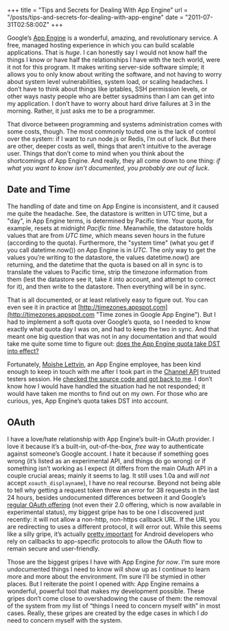 +++
title = "Tips and Secrets for Dealing With App Engine"
url = "/posts/tips-and-secrets-for-dealing-with-app-engine"
date = "2011-07-31T02:58:00Z"
+++

Google’s [App Engine](http://appengine.google.com "Google App Engine") is a wonderful, amazing, and revolutionary service. A free, managed hosting experience in which you can build scalable applications. That is _huge_. I can honestly say I would not know half the things I know or have half the relationships I have with the tech world, were it not for this program. It makes writing server-side software simple; it allows you to only know about writing the software, and not having to worry about system level vulnerabilities, system load, or scaling headaches. I don’t have to think about things like iptables, SSH permission levels, or other ways nasty people who are better sysadmins than I am can get into my application. I don’t have to worry about hard drive failures at 3 in the morning. Rather, it just asks me to be a programmer.

That divorce between programming and systems administration comes with some costs, though. The most commonly touted one is the lack of control over the system: if I want to run node.js or Redis, I’m out of luck. But there are other, deeper costs as well, things that aren’t intuitive to the average user. Things that don’t come to mind when you think about the shortcomings of App Engine. And really, they all come down to one thing: _if what you want to know isn’t documented, you probably are out of luck_.

## Date and Time

The handling of date and time on App Engine is inconsistent, and it caused me quite the headache. See, the datastore is written in UTC time, but a "day", in App Engine terms, is determined by Pacific time. Your quota, for example, resets at midnight _Pacific time_. Meanwhile, the datastore holds values that are from _UTC time_, which means seven hours in the future (according to the quota). Furthermore, the "system time" (what you get if you call datetime.now()) on App Engine is in _UTC_. The only way to get the values you’re writing to the datastore, the values datetime.now() are returning, and the datetime that the quota is based on all in sync is to translate the values to Pacific time, strip the timezone information from them (lest the datastore see it, take it into account, and attempt to correct for it), and then write to the datastore. Then everything will be in sync.

That is all documented, or at least relatively easy to figure out. You can even see it in practice at [http://timezones.appspot.com](http://timezones.appspot.com "Time zones in Google App Engine"). But I had to implement a soft quota over Google’s quota, so I needed to know exactly what quota day I was on, and had to keep the two in sync. And that meant one big question that was not in any documentation and that would take me quite some time to figure out: [does the App Engine quota take DST into effect?](http://stackoverflow.com/q/6607979/177467 "Question on StackOverflow")

Fortunately, [Moishe Lettvin](http://profiles.google.com/moishel "Moishe Lettvin’s Google Profile"), an App Engine employee, has been kind enough to keep in touch with me after I took part in the [Channel API](http://code.google.com/appengine/docs/python/channel "Channel API on Google Code") trusted testers session. He [checked the source code and got back to me](http://stackoverflow.com/questions/6607979/does-app-engines-quota-take-dst-into-effect/6611970#6611970 "Moishe’s answer on StackOverflow"). I don’t know how I would have handled the situation had he not responded; it would have taken me months to find out on my own. For those who are curious, yes, App Engine’s quota takes DST into account.

## OAuth

I have a love/hate relationship with App Engine’s built-in OAuth provider. I love it because it’s a built-in, out-of-the-box, _free_ way to authenticate against someone’s Google account. I hate it because if something goes wrong (it’s listed as an experimental API, and things do go wrong) or if something isn’t working as I expect (it differs from the main OAuth API in a couple crucial areas; mainly it seems to lag. It still uses 1.0a and _will not_ accept `xoauth_displayname`), I have no real recourse. Beyond not being able to tell why getting a request token threw an error for 38 requests in the last 24 hours, besides undocumented differences between it and Google’s [regular OAuth offering](http://code.google.com/apis/accounts/docs/OAuth_ref.html "OAuth 1.0 documentation on Google Code") (not even their 2.0 offering, which is now available in experimental status), my biggest gripe has to be one I discovered just recently: it will not allow a non-http, non-https callback URL. If the URL you are redirecting to uses a different protocol, it will error out. While this seems like a silly gripe, it’s actually [pretty important](http://donpark.org/blog/2009/01/24/android-client-side-oauth "Don Park explains Android Client-side OAuth") for Android developers who rely on callbacks to app-specific protocols to allow the OAuth flow to remain secure and user-friendly.

Those are the biggest gripes I have with App Engine _for now_. I’m sure more undocumented things I need to know will show up as I continue to learn more and more about the environment. I’m sure I’ll be stymied in other places. But I reiterate the point I opened with: App Engine remains a wonderful, powerful tool that makes my development possible. These gripes don’t come close to overshadowing the cause of them: the removal of the system from my list of “things I need to concern myself with” in most cases. Really, these gripes are created by the edge cases in which I _do_ need to concern myself with the system.
